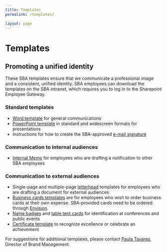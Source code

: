 ```yaml
---
title: Templates
permalink: /templates/

layout: page
---
```


# Templates

## Promoting a unified identity

These SBA templates ensure that we communicate a professional image and a consistent, unified identity. SBA employees can download the templates on the SBA intranet, which requires you to log in to the Sharepoint Employee Gateway.

### Standard templates
* [Word template](https://sba123.sharepoint.com/offices/OMCS/Pages/WordTemplate.aspx) for general communications
* [PowerPoint template](https://sba123.sharepoint.com/offices/OMCS/Pages/PowerpointTemplate.aspx) in standard and widescreen formats for presentations
* Instructions for how to create the SBA-approved [e-mail signature](https://sba123.sharepoint.com/offices/OMCS/Documents/EmailSignatureInstructions.docx)


### Communication to internal audiences 
* [Internal Memo](https://sba123.sharepoint.com/offices/OMCS/Documents/Template/SBA-Memo-Template.docx) for employees who are drafting a notification to other SBA employees

### Communication to external audiences 
* Single-page and multiple-page [letterhead](https://sba123.sharepoint.com/offices/OMCS/Pages/Letterhead-Template.aspx) templates for employees who are drafting a document for external audiences
* [Business cards templates](https://sba123.sharepoint.com/offices/OMCS/Pages/SBABusinessCards.aspx) are for employees who wish to order business cards at their own expense. SBA-provided cards need to be ordered through [Envision](https://envisionprintservices.com/).
* [Name badges](https://sba123.sharepoint.com/offices/OMCS/Pages/SBANameBadge.aspx) and [table tent cards](https://sba123.sharepoint.com/offices/OMCS/Documents/Template/SBA-Table-Tent-v2.pdf) for identification at conferences and public events
* [Certificate template](https://sba123.sharepoint.com/offices/OMCS/Documents/Index%20Page/What's%20New%20in%20Marketing/SBA-Certificate-FINAL-Editable.pdf) to recognize excellence or celebrate an achievement

For suggestions for additional templates, please contact [Paula Tavares](mailto:paula.tavares@sba.gov), Director of Brand Management.
